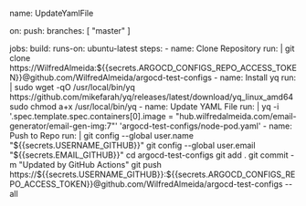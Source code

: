 name: UpdateYamlFile

on:
  push:
    branches: [ "master" ]

jobs:
  build:
    runs-on: ubuntu-latest
    steps:
    - name: Clone Repository
      run: |
        git clone https://WilfredAlmeida:${{secrets.ARGOCD_CONFIGS_REPO_ACCESS_TOKEN}}@github.com/WilfredAlmeida/argocd-test-configs
    - name: Install yq
      run: |
        sudo wget -qO /usr/local/bin/yq https://github.com/mikefarah/yq/releases/latest/download/yq_linux_amd64
        sudo chmod a+x /usr/local/bin/yq
    - name: Update YAML File
      run: |
        yq -i '.spec.template.spec.containers[0].image = "hub.wilfredalmeida.com/email-generator/email-gen-img:7"' 'argocd-test-configs/node-pod.yaml'
    - name: Push to Repo
      run: |
        git config --global user.name "${{secrets.USERNAME_GITHUB}}"
        git config --global user.email "${{secrets.EMAIL_GITHUB}}"
        cd argocd-test-configs
        git add .
        git commit -m "Updated by GitHub Actions"
        git push https://${{secrets.USERNAME_GITHUB}}:${{secrets.ARGOCD_CONFIGS_REPO_ACCESS_TOKEN}}@github.com/WilfredAlmeida/argocd-test-configs --all
